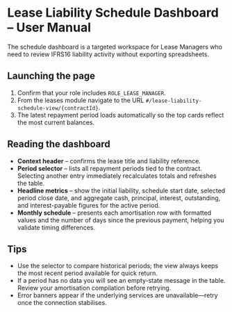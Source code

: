 # Lease Liability Schedule Dashboard – User Manual

The schedule dashboard is a targeted workspace for Lease Managers who need to review IFRS16 liability activity without exporting spreadsheets.

## Launching the page
1. Confirm that your role includes `ROLE_LEASE_MANAGER`.
2. From the leases module navigate to the URL `#/lease-liability-schedule-view/{contractId}`.
3. The latest repayment period loads automatically so the top cards reflect the most current balances.

## Reading the dashboard
- **Context header** – confirms the lease title and liability reference.
- **Period selector** – lists all repayment periods tied to the contract. Selecting another entry immediately recalculates totals and refreshes the table.
- **Headline metrics** – show the initial liability, schedule start date, selected period close date, and aggregate cash, principal, interest, outstanding, and interest-payable figures for the active period.
- **Monthly schedule** – presents each amortisation row with formatted values and the number of days since the previous payment, helping you validate timing differences.

## Tips
- Use the selector to compare historical periods; the view always keeps the most recent period available for quick return.
- If a period has no data you will see an empty-state message in the table. Review your amortisation compilation before retrying.
- Error banners appear if the underlying services are unavailable—retry once the connection stabilises.
